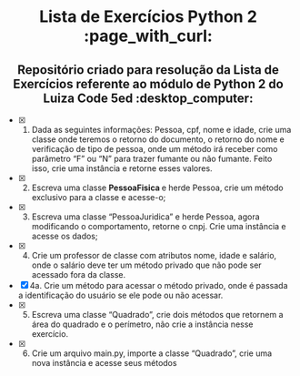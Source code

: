 <h1 align="center"> Lista de Exercícios Python 2 :page_with_curl: </h1>
<h2 align="center"> <strong> Repositório criado para resolução da Lista de Exercícios referente ao módulo de Python 2 do Luiza Code 5ed </strong> 	:desktop_computer: </h2> 

- [x] 1. Dada as seguintes informações: Pessoa, cpf, nome e idade, crie uma classe onde teremos o retorno do documento, o retorno do nome e verificação de tipo de pessoa, onde um método irá receber como parâmetro “F” ou “N” para trazer fumante ou não fumante. Feito isso, crie uma instância e retorne esses valores. 
- [x] 2. Escreva uma classe <b> PessoaFisica </b>  e herde Pessoa, crie um método exclusivo para a classe e acesse-o;
- [x] 3. Escreva uma classe “PessoaJuridica” e herde Pessoa, agora modificando o comportamento, retorne o cnpj. Crie uma instância e acesse os dados;
- [x] 4. Crie um professor de classe com atributos nome, idade e salário, onde o salário deve ter um método privado que não pode ser acessado fora da classe. 
- [x] 4a. Crie um método para acessar o método privado, onde é passada a identificação do usuário se ele pode ou não acessar. 
- [x] 5. Escreva uma classe “Quadrado”, crie dois métodos que retornem a área do quadrado e o perímetro, não crie a instância nesse exercício. 
- [x] 6. Crie um arquivo main.py, importe a classe “Quadrado”, crie uma nova instância e acesse seus métodos 
